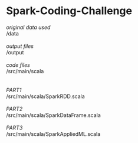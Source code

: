 # Spark-Coding-Challenge
*original data used* <br/>
/data <br/><br/>
*output files* <br/>
/output <br/><br/>
*code files* <br/>
/src/main/scala <br/><br/><br/>
*PART1*<br/>
/src/main/scala/SparkRDD.scala <br/><br/>
*PART2* <br/>
/src/main/scala/SparkDataFrame.scala <br/><br/>
*PART3* <br/>
/src/main/scala/SparkAppliedML.scala <br/>

